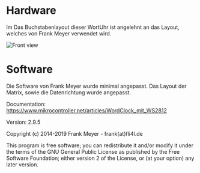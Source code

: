 # Hardware

Im Das Buchstabenlayout dieser WortUhr ist angelehnt an das Layout, welches von Frank Meyer verwendet wird.

![Front view](Bauanleitung/Perspektivisch%20schr%C3%A4g.png)
# Software

Die Software von Frank Meyer wurde minimal angepasst. Das Layout der Matrix, sowie die Datenrichtung wurde angepasst.

Documentation: https://www.mikrocontroller.net/articles/WordClock_mit_WS2812

Version: 2.9.5

Copyright (c) 2014-2019 Frank Meyer - frank(at)fli4l.de

This program is free software; you can redistribute it and/or modify it under the terms of the GNU General Public License as published by the Free Software Foundation; either version 2 of the License, or (at your option) any later version.
